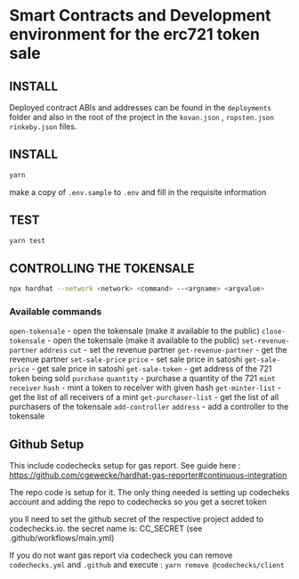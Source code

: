 # Smart Contracts and Development environment for the erc721 token sale

## INSTALL

Deployed contract ABIs and addresses can be found in the `deployments` folder and also in the root of the project in the `kovan.json` , `ropsten.json` `rinkeby.json` files.

## INSTALL

```bash
yarn
```

make a copy of `.env.sample` to `.env` and fill in the requisite information

## TEST

```bash
yarn test
```
## CONTROLLING THE TOKENSALE

```bash
npx hardhat --network <network> <command> --<argname> <argvalue>
```

### Available commands

`open-tokensale` - open the tokensale (make it available to the public) 
`close-tokensale` - open the tokensale (make it available to the public) 
`set-revenue-partner` `address` `cut` - set the revenue partner 
`get-revenue-partner` - get the revenue partner 
`set-sale-price` `price` - set sale price in satoshi 
`get-sale-price` - get sale price in satoshi 
`get-sale-token` - get address of the 721 token being sold 
`purchase` `quantity` - purchase a quantity of the 721 
`mint` `receiver` `hash` - mint a token to receiver with given hash 
`get-minter-list` - get the list of all receivers of a mint 
`get-purchaser-list` - get the list of all purchasers of the tokensale 
`add-controller` `address` - add a controller to the tokensale 

## Github Setup

This include codechecks setup for gas report.
See guide here : https://github.com/cgewecke/hardhat-gas-reporter#continuous-integration

The repo code is setup for it. The only thing needed is setting up codecheks account and adding the repo to codechecks so you get a secret token

you ll need to set the github secret of the respective project added to codechecks.io. the secret name is: CC_SECRET (see .github/workflows/main.yml)

If you do not want gas report via codecheck you can remove `codechecks.yml` and `.github` and execute : `yarn remove @codechecks/client`
